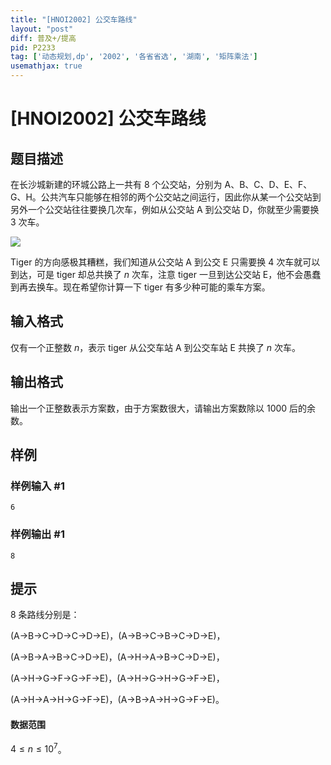```yaml
---
title: "[HNOI2002] 公交车路线"
layout: "post"
diff: 普及+/提高
pid: P2233
tag: ['动态规划,dp', '2002', '各省省选', '湖南', '矩阵乘法']
usemathjax: true
---
```


# [HNOI2002] 公交车路线
## 题目描述

在长沙城新建的环城公路上一共有 $8$ 个公交站，分别为 A、B、C、D、E、F、G、H。公共汽车只能够在相邻的两个公交站之间运行，因此你从某一个公交站到另外一个公交站往往要换几次车，例如从公交站 A 到公交站 D，你就至少需要换 $3$ 次车。

 ![](https://cdn.luogu.com.cn/upload/pic/1297.png) 

Tiger 的方向感极其糟糕，我们知道从公交站 A 到公交 E 只需要换 $4$ 次车就可以到达，可是 tiger 却总共换了 $n$ 次车，注意 tiger 一旦到达公交站 E，他不会愚蠢到再去换车。现在希望你计算一下 tiger 有多少种可能的乘车方案。

## 输入格式

仅有一个正整数 $n$，表示 tiger 从公交车站 A 到公交车站 E 共换了 $n$ 次车。
## 输出格式

输出一个正整数表示方案数，由于方案数很大，请输出方案数除以 $1000$ 后的余数。
## 样例

### 样例输入 #1
```
6
```
### 样例输出 #1
```
8
```
## 提示

8 条路线分别是：

(A→B→C→D→C→D→E)，(A→B→C→B→C→D→E)，

(A→B→A→B→C→D→E)，(A→H→A→B→C→D→E)，

(A→H→G→F→G→F→E)，(A→H→G→H→G→F→E)，

(A→H→A→H→G→F→E)，(A→B→A→H→G→F→E)。

#### 数据范围

$4\le n\le10^7$。
